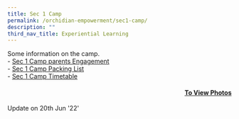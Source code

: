 ```yaml
---
title: Sec 1 Camp
permalink: /orchidian-empowerment/sec1-camp/
description: ""
third_nav_title: Experiential Learning
---
```

<p>Some information on the camp.<br />-&nbsp;<a href="/files/Sec%201%20Camp%20Parent%20Engagement.pdf" target="_blank" rel="noopener">Sec 1 Camp parents Engagement</a><br />-&nbsp;<a href="/files/Sec%201%20Camp%20Packing%20List.pdf" target="_blank" rel="noopener">Sec 1 Camp Packing List</a><br />-&nbsp;<a href="/files/OPSS%20Sec%201%20Camp%20MatrixTimetable.pdf" target="_blank" rel="noopener">Sec 1 Camp Timetable</a></p>

<h4 style="text-align: right;"><a href="https://drive.google.com/drive/folders/189BX5vrJ6jnAhRK8PjFMtTdnBsV9iuDf">To View Photos</h4></a>
<p>Update on 20th Jun '22'</p>